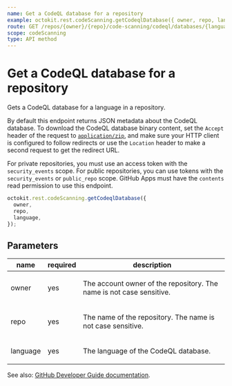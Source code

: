 ```yaml
---
name: Get a CodeQL database for a repository
example: octokit.rest.codeScanning.getCodeqlDatabase({ owner, repo, language })
route: GET /repos/{owner}/{repo}/code-scanning/codeql/databases/{language}
scope: codeScanning
type: API method
---
```


# Get a CodeQL database for a repository

Gets a CodeQL database for a language in a repository.

By default this endpoint returns JSON metadata about the CodeQL database. To
download the CodeQL database binary content, set the `Accept` header of the request
to [`application/zip`](https://docs.github.com/enterprise-cloud@latest//rest/overview/media-types), and make sure
your HTTP client is configured to follow redirects or use the `Location` header
to make a second request to get the redirect URL.

For private repositories, you must use an access token with the `security_events` scope.
For public repositories, you can use tokens with the `security_events` or `public_repo` scope.
GitHub Apps must have the `contents` read permission to use this endpoint.

```js
octokit.rest.codeScanning.getCodeqlDatabase({
  owner,
  repo,
  language,
});
```

## Parameters

<table>
  <thead>
    <tr>
      <th>name</th>
      <th>required</th>
      <th>description</th>
    </tr>
  </thead>
  <tbody>
    <tr><td>owner</td><td>yes</td><td>

The account owner of the repository. The name is not case sensitive.

</td></tr>
<tr><td>repo</td><td>yes</td><td>

The name of the repository. The name is not case sensitive.

</td></tr>
<tr><td>language</td><td>yes</td><td>

The language of the CodeQL database.

</td></tr>
  </tbody>
</table>

See also: [GitHub Developer Guide documentation](https://docs.github.com/enterprise-cloud@latest//rest/reference/code-scanning#get-codeql-database).

